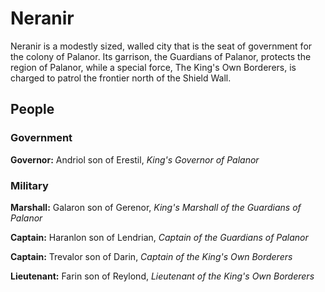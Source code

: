 # Neranir

Neranir is a modestly sized, walled city that is the seat of government for the colony of Palanor. Its garrison, the Guardians of Palanor, protects the region of Palanor, while a special force, The King's Own Borderers, is charged to patrol the frontier north of the Shield Wall.

## People

### Government

**Governor:** Andriol son of Erestil, _King's Governor of Palanor_

### Military

**Marshall:** Galaron son of Gerenor, _King's Marshall of the Guardians of Palanor_

**Captain:** Haranlon son of Lendrian, _Captain of the Guardians of Palanor_

**Captain:** Trevalor son of Darin, _Captain of the King's Own Borderers_

**Lieutenant:** Farin son of Reylond, _Lieutenant of the King's Own Borderers_